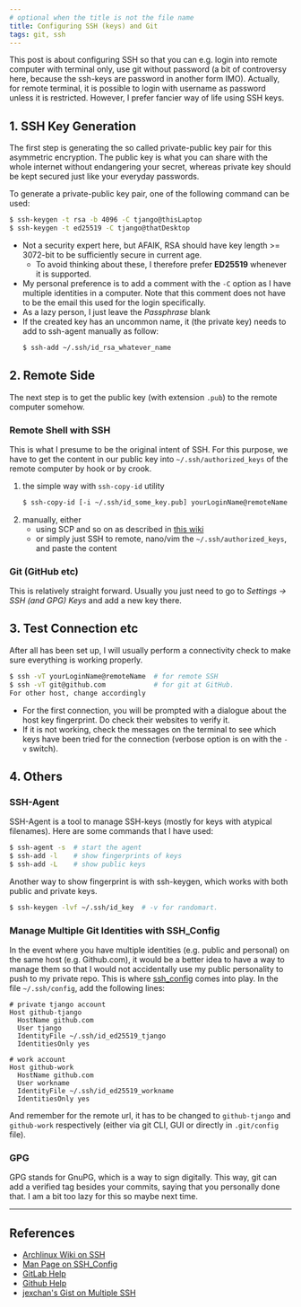 ```yaml
---
# optional when the title is not the file name
title: Configuring SSH (keys) and Git
tags: git, ssh
---
```


This post is about configuring SSH so that you can e.g. login into remote computer with terminal only, use git without password (a bit of controversy here, because the ssh-keys are password in another form IMO).
Actually, for remote terminal, it is possible to login with username as password unless it is restricted.
However, I prefer fancier way of life using SSH keys.

## 1. SSH Key Generation
The first step is generating the so called private-public key pair for this asymmetric encryption.
The public key is what you can share with the whole internet without endangering your secret,
whereas private key should be kept secured just like your everyday passwords.

To generate a private-public key pair, one of the following command can be used:
```bash
$ ssh-keygen -t rsa -b 4096 -C tjango@thisLaptop
$ ssh-keygen -t ed25519 -C tjango@thatDesktop
```
- Not a security expert here, but AFAIK, RSA should have key length >= 3072-bit to be sufficiently secure in current age.
  - To avoid thinking about these, I therefore prefer **ED25519** whenever it is supported.
- My personal preference is to add a comment with the `-C` option as I have multiple identities in a computer.
  Note that this comment does not have to be the email this used for the login specifically.
- As a lazy person, I just leave the *Passphrase* blank
- If the created key has an uncommon name, it (the private key) needs to add to ssh-agent manually as follow:
  ```bash
  $ ssh-add ~/.ssh/id_rsa_whatever_name
  ```

## 2. Remote Side
The next step is to get the public key (with extension `.pub`) to the remote computer somehow.

### Remote Shell with SSH
This is what I presume to be the original intent of SSH.
For this purpose, we have to get the content in our public key into `~/.ssh/authorized_keys` of the remote computer by hook or by crook.
1. the simple way with `ssh-copy-id` utility
    ```bash
    $ ssh-copy-id [-i ~/.ssh/id_some_key.pub] yourLoginName@remoteName
    ```
2. manually, either
   - using SCP and so on as described in [this wiki][archlinux manual key to remote]
   - or simply just SSH to remote, nano/vim the `~/.ssh/authorized_keys`, and paste the content

### Git (GitHub etc)
This is relatively straight forward.
Usually you just need to go to _Settings -> SSH (and GPG) Keys_ and add a new key there.


## 3. Test Connection etc
After all has been set up, I will usually perform a connectivity check to make sure everything is working properly.
```bash
$ ssh -vT yourLoginName@remoteName  # for remote SSH
$ ssh -vT git@github.com            # for git at GitHub.
For other host, change accordingly
```
- For the first connection, you will be prompted with a dialogue about the host key fingerprint.
  Do check their websites to verify it.
- If it is not working, check the messages on the terminal to see which keys have been tried for the connection (verbose option is on with the `-v` switch).

## 4. Others
### SSH-Agent
SSH-Agent is a tool to manage SSH-keys (mostly for keys with atypical filenames).
Here are some commands that I have used:
```bash
$ ssh-agent -s  # start the agent
$ ssh-add -l    # show fingerprints of keys
$ ssh-add -L    # show public keys
```
Another way to show fingerprint is with ssh-keygen, which works with both public and private keys.
```bash
$ ssh-keygen -lvf ~/.ssh/id_key  # -v for randomart.
```

### Manage Multiple Git Identities with SSH_Config
In the event where you have multiple identities (e.g. public and personal) on the same host (e.g. Github.com),
it would be a better idea to have a way to manage them so that I would not accidentally use my public personality to push to my private repo.
This is where [ssh_config][man ssh config] comes into play.
In the file `~/.ssh/config`, add the following lines:
```
# private tjango account
Host github-tjango
  HostName github.com
  User tjango
  IdentityFile ~/.ssh/id_ed25519_tjango
  IdentitiesOnly yes

# work account
Host github-work
  HostName github.com
  User workname
  IdentityFile ~/.ssh/id_ed25519_workname
  IdentitiesOnly yes
```
And remember for the remote url, it has to be changed to `github-tjango` and `github-work` respectively (either via git CLI, GUI or directly in `.git/config` file).


### GPG
GPG stands for GnuPG, which is a way to sign digitally.
This way, git can add a verified tag besides your commits, saying that you personally done that.
I am a bit too lazy for this so maybe next time.

---
## References
- [Archlinux Wiki on SSH][archlinux wiki ssh key]
- [Man Page on SSH_Config][man ssh config]
- [GitLab Help][gitlab help]
- [Github Help][github help]
- [jexchan's Gist on Multiple SSH][jexchan multiple SSH]

[GPG signing commit]: https://help.github.com/en/articles/signing-commits
[github help]: https://help.github.com/en/articles/generating-a-new-ssh-key-and-adding-it-to-the-ssh-agent
[gitlab help]: https://docs.gitlab.com/ee/ssh/README.html
[jexchan multiple SSH]: https://gist.github.com/jexchan/2351996
[archlinux manual key to remote]: https://wiki.archlinux.org/index.php/SSH_keys#Manual_method
[archlinux wiki ssh key]: https://wiki.archlinux.org/index.php/SSH_keys
[man ssh config]: https://man7.org/linux/man-pages/man5/ssh_config.5.html
